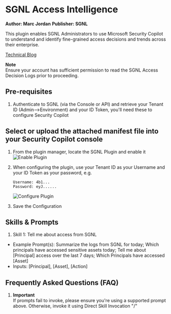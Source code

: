# SGNL Access Intelligence
**Author: Marc Jordan**
**Publisher: SGNL**

This plugin enables SGNL Administrators to use Microsoft Security Copilot to understand and identify fine-grained access decisions and trends across their enterprise.

[Technical Blog](https://sgnl.ai/2023/11/sgnl-for-microsoft-security-copilot/)

**Note**  
Ensure your account has sufficient permission to read the SGNL Access Decision Logs prior to proceeding.

## **Pre-requisites**
1. Authenticate to SGNL (via the Console or API) and retrieve your Tenant ID (Admin-->Environment) and your ID Token, you'll need these to configure Security Copilot


## Select or upload the attached manifest file into your Security Copilot console
1. From the plugin manager, locate the SGNL Plugin and enable it
![Enable Plugin](images/plugin-manager.png)
  

2. When configuring the plugin, use your Tenant ID as your Username and your ID Token as your password, e.g.
	```
	Username: 4b1...
    Password: eyJ......
	```
    ![Configure Plugin](images/config.png)
3.  Save the Configuration


## Skills & Prompts
1. Skill 1: Tell me about access from SGNL 
- Example Prompt(s): Summarize the logs from SGNL for today; Which principals have accessed sensitive assets today; Tell me about [Principal] access over the last 7 days; Which Principals have accessed [Asset]
- Inputs: [Principal], [Asset], [Action]


## Frequently Asked Questions (FAQ)
1. **Important**  
   If prompts fail to invoke, please ensure you're using a supported prompt above. Otherwise, invoke it using Direct Skill Invocation "/"      

